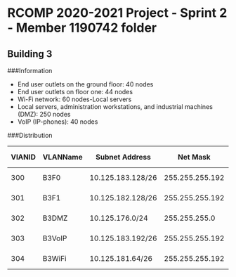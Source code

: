 RCOMP 2020-2021 Project - Sprint 2 - Member 1190742 folder
===========================================

## Building 3 ##

###Information

- End user outlets on the ground floor: 40 nodes
- End user outlets on floor one: 44 nodes
- Wi-Fi network: 60 nodes-Local servers
- Local servers, administration workstations, and industrial machines (DMZ): 250 nodes
- VoIP (IP-phones): 40 nodes


###Distribution

|VlANID |VLANName|Subnet Address|Net Mask|Range of addresses|Usable IPs|Broadcast Address|
|----|----|----|----|----|----|----|
|300|B3F0|10.125.183.128/26|255.255.255.192|10.125.183.128-10.125.183.191|10.125.183.129-10.125.183.190|10.125.183.191|
|301|B3F1|10.125.182.128/26|255.255.255.192|10.125.182.128-10.125.182.191|10.125.182.129-10.125.182.190|10.125.182.191|
|302|B3DMZ|10.125.176.0/24|255.255.255.0|10.125.176.0-10.125.176.255|10.125.176.1-10.125.176.254|10.125.176.255|
|303|B3VoIP|10.125.183.192/26|255.255.255.192|10.125.183.192-10.125.183.255|10.125.183.193-10.125.183.254|10.125.183.255|
|304|B3WiFi|10.125.181.64/26|255.255.255.192|10.125.181.64-10.125.181.127|10.125.181.65-10.125.181.126|10.125.181.127|
